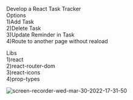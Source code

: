 Develop a React Task Tracker <br/>
Options<br/>
  1)Add Task<br/>
  2)Delete Task<br/>
  3)Update Reminder in Task<br/>
  4)Route to another page without reaload<br/>
  
 Libs<br/>
  1)react<br/>
  2)react-router-dom<br/>
  3)react-icons<br/>
  4)prop-types<br/>
  
  
  
  


![screen-recorder-wed-mar-30-2022-17-31-50](https://user-images.githubusercontent.com/26384546/160861948-a7a5dc43-b0ca-42da-9d4f-7e519346c115.gif)

